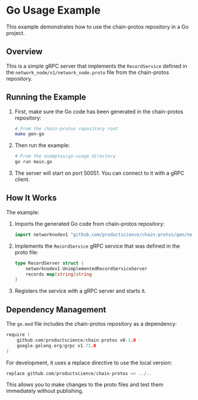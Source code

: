 # Go Usage Example

This example demonstrates how to use the chain-protos repository in a Go project.

## Overview

This is a simple gRPC server that implements the `RecordService` defined in the `network_node/v1/network_node.proto` file from the chain-protos repository.

## Running the Example

1. First, make sure the Go code has been generated in the chain-protos repository:

   ```bash
   # From the chain-protos repository root
   make gen-go
   ```

2. Then run the example:

   ```bash
   # From the examples/go-usage directory
   go run main.go
   ```

3. The server will start on port 50051. You can connect to it with a gRPC client.

## How It Works

The example:

1. Imports the generated Go code from chain-protos repository:
   ```go
   import networknodev1 "github.com/productscience/chain-protos/gen/network_node/v1"
   ```

2. Implements the `RecordService` gRPC service that was defined in the proto file:
   ```go
   type RecordServer struct {
       networknodev1.UnimplementedRecordServiceServer
       records map[string]string
   }
   ```

3. Registers the service with a gRPC server and starts it.

## Dependency Management

The `go.mod` file includes the chain-protos repository as a dependency:

```go
require (
    github.com/productscience/chain-protos v0.1.0
    google.golang.org/grpc v1.71.0
)
```

For development, it uses a replace directive to use the local version:

```go
replace github.com/productscience/chain-protos => ../..
```

This allows you to make changes to the proto files and test them immediately without publishing. 